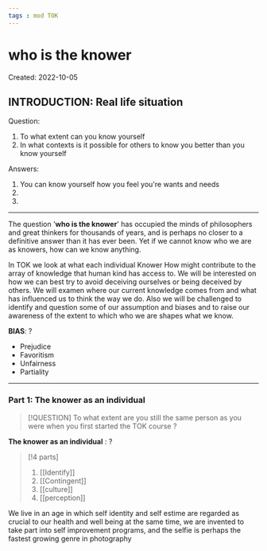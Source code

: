 ```yaml
---
tags : mod TOK
---
```

# who is the knower
Created: 2022-10-05

## INTRODUCTION: **Real life situation**

Question:
1. To what extent can you know yourself 
2. In what contexts is it possible for others to know you better than you know yourself

Answers: 
1. You can know yourself how you feel you're wants and needs
2. 
3. 

----

The question '**who is the knower**' has occupied the minds of philosophers and great thinkers for thousands of years, and is perhaps no closer to a definitive answer than it has ever been. Yet if we cannot know who we are as knowers, how can we know anything. 

In TOK we look at what each individual Knower 
How might contribute to the array of knowledge that human kind has access to. We will be interested on how we can best try to avoid deceiving ourselves or being deceived by others. We will examen where our current knowledge comes from and what has influenced us to think the way we do. Also we will be challenged to identify and question some of our assumption and biases and to raise our awareness of the extent to which who we are shapes what we know. 

**BIAS**: 
?
- Prejudice 
- Favoritism
- Unfairness 
- Partiality 
<!--SR:!2022-10-20,1,230-->

---- 

### Part 1: **The knower as an individual** 
>[!QUESTION] 
>To what extent are you still the same person as you were when you first started the TOK course ?

**The knower as an individual** :
?
>[!4 parts] 
>1. [[Identify]] 
>2. [[Contingent]] 
>3. [[culture]] 
>4. [[perception]] 
<!--SR:!2022-10-20,1,230-->

We live in an age in which self identity and self estime are regarded as crucial to our health and well being at the same time, we are invented to take part into self improvement programs, and the selfie is perhaps the fastest growing genre in photography


